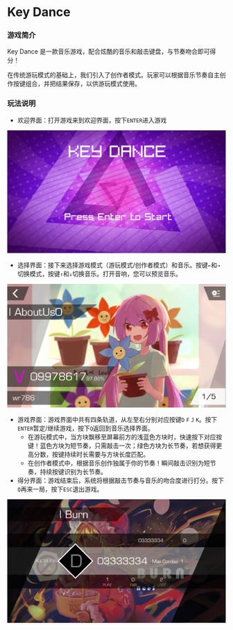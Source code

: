 # Key Dance 

### 游戏简介

Key Dance 是一款音乐游戏，配合炫酷的音乐和敲击键盘，与节奏吻合即可得分！

在传统游玩模式的基础上，我们引入了创作者模式。玩家可以根据音乐节奏自主创作按键组合，并把结果保存，以供游玩模式使用。

### 玩法说明
- 欢迎界面：打开游戏来到欢迎界面，按下`ENTER`进入游戏

<img src="README.assets/image-20210510112756399.png" alt="image-20210510112756399" style="zoom:50%;" />

- 选择界面：接下来选择游戏模式（游玩模式/创作者模式）和音乐。按键`←`和`→`切换模式，按键`↑`和`↓`切换音乐。打开音响，您可以预览音乐。

<img src="README.assets/image-20210510112934430.png" alt="image-20210510112934430" style="zoom:50%;" />

- 游戏界面：游戏界面中共有四条轨道，从左至右分别对应按键`D` `F` `J` `K`。按下`ENTER`暂定/继续游戏，按下`Q`返回到音乐选择界面。
   - 在游玩模式中，当方块飘移至屏幕前方的浅蓝色方块时，快速按下对应按键！蓝色方块为短节奏，只需敲击一次；绿色方块为长节奏，若想获得更高分数，按键持续时长需要与方块长度匹配。
   - 在创作者模式中，根据音乐创作独属于你的节奏！瞬间敲击识别为短节奏，持续按键识别为长节奏。
- 得分界面：游戏结束后，系统将根据敲击节奏与音乐的吻合度进行打分。按下`Q`再来一局，按下`ESC`退出游戏。

<img src="README.assets/image-20210510112153109.png" alt="image-20210510112153109" style="zoom:50%;" />